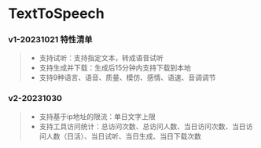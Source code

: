 # TextToSpeech

### v1-20231021  特性清单
> * 支持试听：支持指定文本，转成语音试听
> * 支持生成并下载：生成后15分钟内支持下载到本地
> * 支持9种语言、语音、质量、模仿、感情、语速、音调调节

### v2-20231030
> * 支持基于ip地址的限流：单日文字上限
> * 支持工具访问统计：总访问次数、总访问人数、当日访问次数、当日访问人数（日活）、当日试听、当日生成、当日下载次数